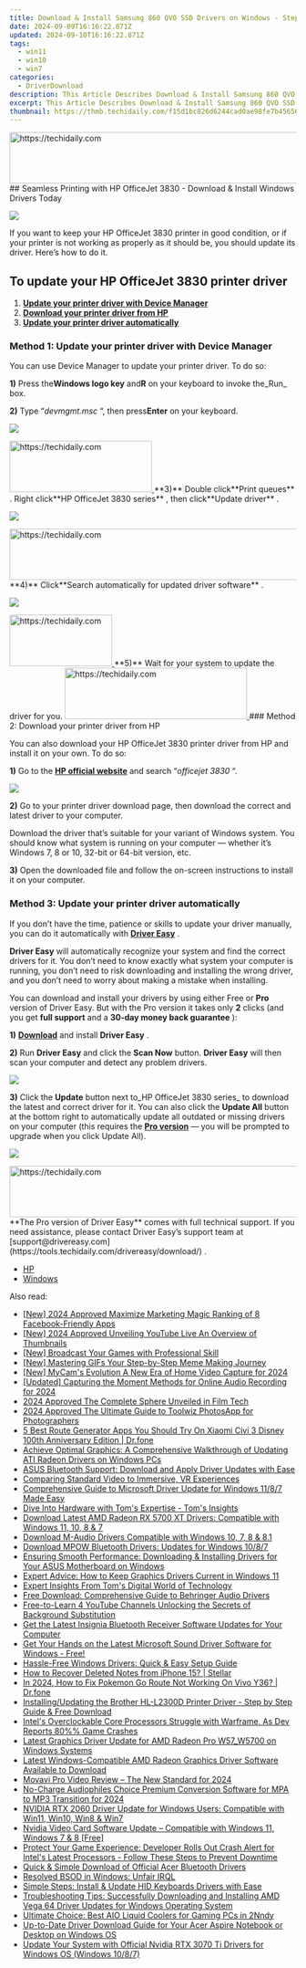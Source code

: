 ```yaml
---
title: Download & Install Samsung 860 QVO SSD Drivers on Windows - Step-by-Step Guide
date: 2024-09-09T16:16:22.871Z
updated: 2024-09-10T16:16:22.871Z
tags:
  - win11
  - win10
  - win7
categories:
  - DriverDownload
description: This Article Describes Download & Install Samsung 860 QVO SSD Drivers on Windows - Step-by-Step Guide
excerpt: This Article Describes Download & Install Samsung 860 QVO SSD Drivers on Windows - Step-by-Step Guide
thumbnail: https://thmb.techidaily.com/f15d1bc826d6244cad0ae98fe7b4565620a90c9525864662d718cce49121a5e7.jpg
---
```


<!-- affiliate ads begin -->
<a href="https://ephamedtechinc.pxf.io/c/5597632/2137227/26400" target="_top" id="2137227">
  <img src="//a.impactradius-go.com/display-ad/26400-2137227" border="0" alt="https://techidaily.com" width="728" height="90"/>
</a>
<img height="0" width="0" src="https://ephamedtechinc.pxf.io/i/5597632/2137227/26400" style="position:absolute;visibility:hidden;" border="0" />
<!-- affiliate ads end -->
## Seamless Printing with HP OfficeJet 3830 - Download & Install Windows Drivers Today

![](https://images.drivereasy.com/wp-content/uploads/2018/06/img_5b14a804bf020.jpg)

 If you want to keep your HP OfficeJet 3830 printer in good condition, or if your printer is not working as properly as it should be, you should update its driver. Here’s how to do it.

## To update your HP OfficeJet 3830 printer driver

1. [**Update your printer driver with Device Manager**](https://tools.techidaily.com/drivereasy/download/)
2. [**Download your printer driver from HP**](https://tools.techidaily.com/drivereasy/download/)
3. [**Update your printer driver automatically**](https://tools.techidaily.com/drivereasy/download/)

### Method 1: Update your printer driver with Device Manager

You can use Device Manager to update your printer driver. To do so:

**1)** Press the**Windows logo key** and**R** on your keyboard to invoke the_Run_ box.

**2)** Type “_devmgmt.msc_ “, then press**Enter** on your keyboard.

![](https://images.drivereasy.com/wp-content/uploads/2018/05/img_5b0912dd92d53.png)

<!-- affiliate ads begin -->
<a href="https://bluettius.sjv.io/c/5597632/2139108/17108" target="_top" id="2139108">
  <img src="//a.impactradius-go.com/display-ad/17108-2139108" border="0" alt="https://techidaily.com" width="250" height="90"/>
</a>
<img height="0" width="0" src="https://bluettius.sjv.io/i/5597632/2139108/17108" style="position:absolute;visibility:hidden;" border="0" />
<!-- affiliate ads end -->
**3)** Double click**Print queues** . Right click**HP OfficeJet 3830 series** , then click**Update driver** .

![](https://images.drivereasy.com/wp-content/uploads/2018/06/img_5b14ac504d4ae.jpg)

<!-- affiliate ads begin -->
<a href="https://unicoeye.pxf.io/c/5597632/2134238/18498" target="_top" id="2134238">
  <img src="//a.impactradius-go.com/display-ad/18498-2134238" border="0" alt="https://techidaily.com" width="728" height="90"/>
</a>
<img height="0" width="0" src="https://unicoeye.pxf.io/i/5597632/2134238/18498" style="position:absolute;visibility:hidden;" border="0" />
<!-- affiliate ads end -->
**4)** Click**Search automatically for updated driver software** .

![](https://images.drivereasy.com/wp-content/uploads/2018/06/img_5b14ac8fb8ee9.jpg)

<!-- affiliate ads begin -->
<a href="https://aligracehair.sjv.io/c/5597632/2135353/19272" target="_top" id="2135353">
  <img src="//a.impactradius-go.com/display-ad/19272-2135353" border="0" alt="https://techidaily.com" width="180" height="90"/>
</a>
<img height="0" width="0" src="https://aligracehair.sjv.io/i/5597632/2135353/19272" style="position:absolute;visibility:hidden;" border="0" />
<!-- affiliate ads end -->
**5)**  Wait for your system to update the driver for you.

<!-- affiliate ads begin -->
<a href="https://wigfever.sjv.io/c/5597632/2014853/22899" target="_top" id="2014853">
  <img src="//a.impactradius-go.com/display-ad/22899-2014853" border="0" alt="https://techidaily.com" width="320" height="90"/>
</a>
<img height="0" width="0" src="https://wigfever.sjv.io/i/5597632/2014853/22899" style="position:absolute;visibility:hidden;" border="0" />
<!-- affiliate ads end -->
### Method 2: Download your printer driver from HP

 You can also download your HP OfficeJet 3830 printer driver from HP and install it on your own. To do so:

**1)** Go to the **[HP official website](http://www8.hp.com)**  and search “_officejet 3830_ “.

![](https://images.drivereasy.com/wp-content/uploads/2018/06/img_5b14ad2046844.jpg)

**2)** Go to your printer driver download page, then download the correct and latest driver to your computer.

 Download the driver that’s suitable for your variant of Windows system. You should know what system is running on your computer — whether it’s Windows 7, 8 or 10, 32-bit or 64-bit version, etc.

**3)** Open the downloaded file and follow the on-screen instructions to install it on your computer.

### Method 3: Update your printer driver automatically

 If you don’t have the time, patience or skills to update your driver manually, you can do it automatically with [**Driver Easy**](https://tools.techidaily.com/drivereasy/download/) .

**Driver Easy**  will automatically recognize your system and find the correct drivers for it. You don’t need to know exactly what system your computer is running, you don’t need to risk downloading and installing the wrong driver, and you don’t need to worry about making a mistake when installing.

 You can download and install your drivers by using either Free or **Pro**  version of Driver Easy. But with the Pro version it takes only **2**  clicks (and you get **full support** and a **30-day money back guarantee** ):

**1)** [**Download**](https://tools.techidaily.com/drivereasy/download/) and install **Driver Easy** .

**2)** Run **Driver Easy** and click the **Scan Now** button. **Driver Easy**  will then scan your computer and detect any problem drivers.

![](https://images.drivereasy.com/wp-content/uploads/2018/06/img_5b1a66b4a3dfe.jpg)

**3)**  Click the **Update**  button next to_HP OfficeJet 3830 series_ to download the latest and correct driver for it. You can also click the **Update All**  button at the bottom right to automatically update all outdated or missing drivers on your computer (this requires the **[Pro version](https://tools.techidaily.com/drivereasy/download/)**  — you will be prompted to upgrade when you click Update All).

![](https://images.drivereasy.com/wp-content/uploads/2018/06/img_5b14ae5b52f9f.jpg)

<!-- affiliate ads begin -->
<a href="https://ephamedtechinc.pxf.io/c/5597632/2137201/26400" target="_top" id="2137201">
  <img src="//a.impactradius-go.com/display-ad/26400-2137201" border="0" alt="https://techidaily.com" width="728" height="90"/>
</a>
<img height="0" width="0" src="https://ephamedtechinc.pxf.io/i/5597632/2137201/26400" style="position:absolute;visibility:hidden;" border="0" />
<!-- affiliate ads end -->
**The Pro version of Driver Easy**  comes with full technical support. If you need assistance, please contact Driver Easy’s support team at [support@drivereasy.com](https://tools.techidaily.com/drivereasy/download/) .

* [HP](https://tools.techidaily.com/drivereasy/download/)
* [Windows](https://tools.techidaily.com/drivereasy/download/)

<ins class="adsbygoogle"
     style="display:block"
     data-ad-format="autorelaxed"
     data-ad-client="ca-pub-7571918770474297"
     data-ad-slot="1223367746"></ins>



<ins class="adsbygoogle"
     style="display:block"
     data-ad-client="ca-pub-7571918770474297"
     data-ad-slot="8358498916"
     data-ad-format="auto"
     data-full-width-responsive="true"></ins>

<span class="atpl-alsoreadstyle">Also read:</span>
<div><ul>
<li><a href="https://facebook-video-files.techidaily.com/new-2024-approved-maximize-marketing-magic-ranking-of-8-facebook-friendly-apps/"><u>[New] 2024 Approved  Maximize Marketing Magic  Ranking of 8 Facebook-Friendly Apps</u></a></li>
<li><a href="https://youtube-docs.techidaily.com/024-approved-unveiling-youtube-live-an-overview-of-thumbnails/"><u>[New] 2024 Approved  Unveiling YouTube Live  An Overview of Thumbnails</u></a></li>
<li><a href="https://on-screen-recording.techidaily.com/new-broadcast-your-games-with-professional-skill/"><u>[New] Broadcast Your Games with Professional Skill</u></a></li>
<li><a href="https://extra-support.techidaily.com/new-mastering-gifs-your-step-by-step-meme-making-journey/"><u>[New] Mastering GIFs  Your Step-by-Step Meme Making Journey</u></a></li>
<li><a href="https://screen-recording.techidaily.com/new-mycams-evolution-a-new-era-of-home-video-capture-for-2024/"><u>[New] MyCam's Evolution  A New Era of Home Video Capture for 2024</u></a></li>
<li><a href="https://screen-video-capture.techidaily.com/updated-capturing-the-moment-methods-for-online-audio-recording-for-2024/"><u>[Updated] Capturing the Moment  Methods for Online Audio Recording for 2024</u></a></li>
<li><a href="https://some-guidance.techidaily.com/2024-approved-the-complete-sphere-unveiled-in-film-tech/"><u>2024 Approved  The Complete Sphere Unveiled in Film Tech</u></a></li>
<li><a href="https://fox-glue.techidaily.com/2024-approved-the-ultimate-guide-to-toolwiz-photosapp-for-photographers/"><u>2024 Approved  The Ultimate Guide to Toolwiz PhotosApp for Photographers</u></a></li>
<li><a href="https://location-fake.techidaily.com/5-best-route-generator-apps-you-should-try-on-xiaomi-civi-3-disney-100th-anniversary-edition-drfone-by-drfone-virtual-android/"><u>5 Best Route Generator Apps You Should Try On Xiaomi Civi 3 Disney 100th Anniversary Edition | Dr.fone</u></a></li>
<li><a href="https://hardware-help.techidaily.com/achieve-optimal-graphics-a-comprehensive-walkthrough-of-updating-ati-radeon-drivers-on-windows-pcs/"><u>Achieve Optimal Graphics: A Comprehensive Walkthrough of Updating ATI Radeon Drivers on Windows PCs</u></a></li>
<li><a href="https://hardware-help.techidaily.com/asus-bluetooth-support-download-and-apply-driver-updates-with-ease/"><u>ASUS Bluetooth Support: Download and Apply Driver Updates with Ease</u></a></li>
<li><a href="https://extra-lessons.techidaily.com/comparing-standard-video-to-immersive-vr-experiences/"><u>Comparing Standard Video to Immersive, VR Experiences</u></a></li>
<li><a href="https://hardware-help.techidaily.com/1722969783470-comprehensive-guide-to-microsoft-driver-update-for-windows-1187-made-easy/"><u>Comprehensive Guide to Microsoft Driver Update for Windows 11/8/7 Made Easy</u></a></li>
<li><a href="https://hardware-help.techidaily.com/dive-into-hardware-with-toms-expertise-toms-insights/"><u>Dive Into Hardware with Tom's Expertise - Tom's Insights</u></a></li>
<li><a href="https://hardware-help.techidaily.com/download-latest-amd-radeon-rx-5700-xt-drivers-compatible-with-windows-11-10-8-and-7/"><u>Download Latest AMD Radeon RX 5700 XT Drivers: Compatible with Windows 11, 10, 8 & 7</u></a></li>
<li><a href="https://hardware-help.techidaily.com/download-m-audio-drivers-compatible-with-windows-10-7-8-and-81/"><u>Download M-Audio Drivers Compatible with Windows 10, 7, 8 & 8.1</u></a></li>
<li><a href="https://hardware-help.techidaily.com/download-mpow-bluetooth-drivers-updates-for-windows-1087/"><u>Download MPOW Bluetooth Drivers: Updates for Windows 10/8/7</u></a></li>
<li><a href="https://hardware-help.techidaily.com/ensuring-smooth-performance-downloading-and-installing-drivers-for-your-asus-motherboard-on-windows/"><u>Ensuring Smooth Performance: Downloading & Installing Drivers for Your ASUS Motherboard on Windows</u></a></li>
<li><a href="https://hardware-help.techidaily.com/expert-advice-how-to-keep-graphics-drivers-current-in-windows-11/"><u>Expert Advice: How to Keep Graphics Drivers Current in Windows 11</u></a></li>
<li><a href="https://hardware-help.techidaily.com/expert-insights-from-toms-digital-world-of-technology/"><u>Expert Insights From Tom's Digital World of Technology</u></a></li>
<li><a href="https://hardware-help.techidaily.com/free-download-comprehensive-guide-to-behringer-audio-drivers/"><u>Free Download: Comprehensive Guide to Behringer Audio Drivers</u></a></li>
<li><a href="https://youtube-web.techidaily.com/to-learn-4-youtube-channels-unlocking-the-secrets-of-background-substitution/"><u>Free-to-Learn  4 YouTube Channels Unlocking the Secrets of Background Substitution</u></a></li>
<li><a href="https://hardware-help.techidaily.com/get-the-latest-insignia-bluetooth-receiver-software-updates-for-your-computer/"><u>Get the Latest Insignia Bluetooth Receiver Software Updates for Your Computer</u></a></li>
<li><a href="https://hardware-help.techidaily.com/1722964572002-get-your-hands-on-the-latest-microsoft-sound-driver-software-for-windows-free/"><u>Get Your Hands on the Latest Microsoft Sound Driver Software for Windows - Free!</u></a></li>
<li><a href="https://hardware-help.techidaily.com/hassle-free-windows-drivers-quick-and-easy-setup-guide/"><u>Hassle-Free Windows Drivers: Quick & Easy Setup Guide</u></a></li>
<li><a href="https://blog-min.techidaily.com/how-to-recover-deleted-notes-from-iphone-15-stellar-by-stellar-data-recovery-ios-iphone-data-recovery/"><u>How to Recover Deleted Notes from iPhone 15? | Stellar</u></a></li>
<li><a href="https://change-location.techidaily.com/in-2024-how-to-fix-pokemon-go-route-not-working-on-vivo-y36-drfone-by-drfone-virtual-android/"><u>In 2024, How to Fix Pokemon Go Route Not Working On Vivo Y36? | Dr.fone</u></a></li>
<li><a href="https://hardware-help.techidaily.com/installingupdating-the-brother-hl-l2300d-printer-driver-step-by-step-guide-and-free-download/"><u>Installing/Updating the Brother HL-L2300D Printer Driver - Step by Step Guide & Free Download</u></a></li>
<li><a href="https://hardware-help.techidaily.com/intels-overclockable-core-processors-struggle-with-warframe-as-dev-reports-80-game-crashes/"><u>Intel's Overclockable Core Processors Struggle with Warframe, As Dev Reports 80%% Game Crashes</u></a></li>
<li><a href="https://hardware-help.techidaily.com/latest-graphics-driver-update-for-amd-radeon-pro-w57w5700-on-windows-systems/"><u>Latest Graphics Driver Update for AMD Radeon Pro W57_W5700 on Windows Systems</u></a></li>
<li><a href="https://hardware-help.techidaily.com/latest-windows-compatible-amd-radeon-graphics-driver-software-available-to-download/"><u>Latest Windows-Compatible AMD Radeon Graphics Driver Software Available to Download</u></a></li>
<li><a href="https://extra-guidance.techidaily.com/movavi-pro-video-review-the-new-standard-for-2024/"><u>Movavi Pro Video Review – The New Standard for 2024</u></a></li>
<li><a href="https://voice-adjusting.techidaily.com/no-charge-audiophiles-choice-premium-conversion-software-for-mpa-to-mp3-transition-for-2024/"><u>No-Charge Audiophiles Choice Premium Conversion Software for MPA to MP3 Transition for 2024</u></a></li>
<li><a href="https://hardware-help.techidaily.com/nvidia-rtx-2060-driver-update-for-windows-users-compatible-with-win11-win10-win8-and-win7/"><u>NVIDIA RTX 2060 Driver Update for Windows Users: Compatible with Win11, Win10, Win8 & Win7</u></a></li>
<li><a href="https://hardware-help.techidaily.com/nvidia-video-card-software-update-compatible-with-windows-11-windows-7-and-8-free/"><u>Nvidia Video Card Software Update – Compatible with Windows 11, Windows 7 & 8 [Free]</u></a></li>
<li><a href="https://hardware-help.techidaily.com/protect-your-game-experience-developer-rolls-out-crash-alert-for-intels-latest-processors-follow-these-steps-to-prevent-downtime/"><u>Protect Your Game Experience: Developer Rolls Out Crash Alert for Intel's Latest Processors - Follow These Steps to Prevent Downtime</u></a></li>
<li><a href="https://hardware-help.techidaily.com/quick-and-simple-download-of-official-acer-bluetooth-drivers/"><u>Quick & Simple Download of Official Acer Bluetooth Drivers</u></a></li>
<li><a href="https://driver-error.techidaily.com/resolved-bsod-in-windows-unfair-irql/"><u>Resolved BSOD in Windows: Unfair IRQL</u></a></li>
<li><a href="https://hardware-help.techidaily.com/simple-steps-install-and-update-hid-keyboards-drivers-with-ease/"><u>Simple Steps: Install & Update HID Keyboards Drivers with Ease</u></a></li>
<li><a href="https://hardware-help.techidaily.com/troubleshooting-tips-successfully-downloading-and-installing-amd-vega-64-driver-updates-for-windows-operating-system/"><u>Troubleshooting Tips: Successfully Downloading and Installing AMD Vega 64 Driver Updates for Windows Operating System</u></a></li>
<li><a href="https://hardware-tips.techidaily.com/ultimate-choice-best-aio-liquid-coolers-for-gaming-pcs-in-2nndy/"><u>Ultimate Choice: Best AIO Liquid Coolers for Gaming PCs in 2Nndy</u></a></li>
<li><a href="https://hardware-help.techidaily.com/up-to-date-driver-download-guide-for-your-acer-aspire-notebook-or-desktop-on-windows-os/"><u>Up-to-Date Driver Download Guide for Your Acer Aspire Notebook or Desktop on Windows OS</u></a></li>
<li><a href="https://hardware-help.techidaily.com/update-your-system-with-official-nvidia-rtx-3070-ti-drivers-for-windows-os-windows-1087/"><u>Update Your System with Official Nvidia RTX 3070 Ti Drivers for Windows OS (Windows 10/8/7)</u></a></li>
</ul></div>
